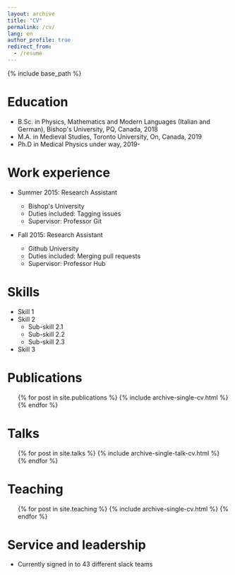 ```yaml
---
layout: archive
title: "CV"
permalink: /cv/
lang: en
author_profile: true
redirect_from:
  - /resume
---
```


{% include base_path %}

Education
======
* B.Sc. in Physics, Mathematics and Modern Languages (Italian and German), Bishop's University, PQ, Canada, 2018
* M.A. in Medieval Studies, Toronto University, On, Canada, 2019
* Ph.D in Medical Physics under way, 2019-

Work experience
======
* Summer 2015: Research Assistant
  * Bishop's University
  * Duties included: Tagging issues
  * Supervisor: Professor Git

* Fall 2015: Research Assistant
  * Github University
  * Duties included: Merging pull requests
  * Supervisor: Professor Hub
  
Skills
======
* Skill 1
* Skill 2
  * Sub-skill 2.1
  * Sub-skill 2.2
  * Sub-skill 2.3
* Skill 3

Publications
======
  <ul>{% for post in site.publications %}
    {% include archive-single-cv.html %}
  {% endfor %}</ul>
  
Talks
======
  <ul>{% for post in site.talks %}
    {% include archive-single-talk-cv.html %}
  {% endfor %}</ul>
  
Teaching
======
  <ul>{% for post in site.teaching %}
    {% include archive-single-cv.html %}
  {% endfor %}</ul>
  
Service and leadership
======
* Currently signed in to 43 different slack teams
